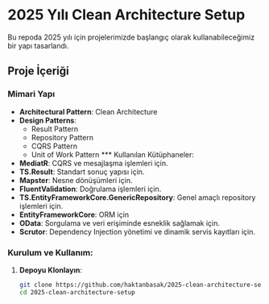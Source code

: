 # 2025 Yılı Clean Architecture Setup

Bu repoda 2025 yılı için projelerimizde başlangıç olarak kullanabileceğimiz bir yapı tasarlandı. 

## Proje İçeriği

### Mimari Yapı
- **Architectural Pattern**: Clean Architecture
- **Design Patterns**: 
	- Result Pattern
	- Repository Pattern
	- CQRS Pattern
	- Unit of Work Pattern
*** Kullanılan Kütüphaneler:
- **MediatR**: CQRS ve mesajlaşma işlemleri için.
- **TS.Result**: Standart sonuç yapısı için.
- **Mapster**: Nesne dönüşümleri için.
- **FluentValidation**: Doğrulama işlemleri için.
- **TS.EntityFrameworkCore.GenericRepository**: Genel amaçlı repository işlemleri için.
- **EntityFrameworkCore**: ORM için
- **OData**: Sorgulama ve veri erişiminde esneklik sağlamak için.
- **Scrutor**: Dependency Injection yönetimi ve dinamik servis kayıtları için.

### Kurulum ve Kullanım:
1. **Depoyu Klonlayın**: 
   ```bash
   git clone https://github.com/haktanbasak/2025-clean-architecture-setup.git
   cd 2025-clean-architecture-setup
   
